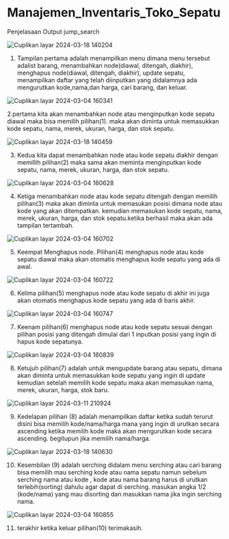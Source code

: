 # Manajemen_Inventaris_Toko_Sepatu
Penjelasaan Output jump_search

![Cuplikan layar 2024-03-18 140204](https://github.com/Fitriani6/Manajemen_Inventaris_Toko_Sepatu/assets/144803436/ae11aa2f-dd4c-4f07-bcec-f2d5c87d3363)

1. Tampilan pertama adalah menampilkan menu dimana menu tersebut adalist barang, menambahkan node(diawal, ditengah, diakhir), menghapus node(diawal, ditengah, diakhir), update sepatu, menampilkan daftar yang telah diinputkan yang didalamnya ada mengurutkan kode,nama,dan harga,  cari barang, dan keluar.

![Cuplikan layar 2024-03-04 160341](https://github.com/Fitriani6/Manajemen_Inventaris_Toko_Sepatu/assets/144803436/9b695967-05f5-411e-9dd2-b1ed9a559c3c)

2.pertama kita akan menambahkan node atau menginputkan kode sepatu diawal maka bisa memilih pilihan(1). maka akan diminta untuk memasukkan kode sepatu, nama, merek, ukuran, harga, dan stok sepatu. 

![Cuplikan layar 2024-03-18 140459](https://github.com/Fitriani6/Manajemen_Inventaris_Toko_Sepatu/assets/144803436/1ee20697-061f-4abc-ad20-8be5575fed5a)

3. Kedua kita dapat menambahkan node atau kode sepatu diakhir dengan memillih pilihan(2) maka sama akan meminta menginputkan kode sepatu, nama, merek, ukuran, harga, dan stok sepatu.
   
![Cuplikan layar 2024-03-04 160628](https://github.com/Fitriani6/Manajemen_Inventaris_Toko_Sepatu/assets/144803436/3e5e39b6-898d-4e97-9f1c-df9ad41e7787)

4. Ketiga menambahkan node atau kode sepatu ditengah dengan memilih pilihan(3) maka akan diminta untuk memasukan posisi dimana node atau kode yang akan ditempatkan. kemudian memasukan kode sepatu, nama, merek, ukuran, harga, dan stok sepatu.ketika berhasil maka akan ada tampilan tertambah.
   
![Cuplikan layar 2024-03-04 160702](https://github.com/Fitriani6/Manajemen_Inventaris_Toko_Sepatu/assets/144803436/079528e9-63ae-4313-a72d-9ab6c7bcc220)

5. Keempat Menghapus node. Pilihan(4) menghapus node atau kode sepatu diawal maka akan otomatis menghapus kode sepatu yang ada di awal.
   
![Cuplikan layar 2024-03-04 160722](https://github.com/Fitriani6/Manajemen_Inventaris_Toko_Sepatu/assets/144803436/ae6f1abb-eda4-4314-afc2-4d94bae75737)

6. Kelima pilihan(5) menghapus node atau kode sepatu di akhir ini juga akan otomatis menghapus kode sepatu yang ada di baris akhir.
   
![Cuplikan layar 2024-03-04 160747](https://github.com/Fitriani6/Manajemen_Inventaris_Toko_Sepatu/assets/144803436/afaaf9e7-4e6f-4631-8b63-2e26473171f8)

7. Keenam pilihan(6) menghapus node atau kode sepatu sesuai dengan pilihan posisi yang ditengah dimulai dari 1 inputkan posisi yang ingin di hapus kode sepatunya.
   
![Cuplikan layar 2024-03-04 160839](https://github.com/Fitriani6/Manajemen_Inventaris_Toko_Sepatu/assets/144803436/77af588b-041a-4ee2-9367-ce6dc6aa4d83)

8. Ketujuh pilihan(7) adalah untuk mengupdate barang atau sepatu, dimana akan diminta untuk memasukkan kode sepatu yang ingin di update kemudian setelah memilih kode sepatu maka akan memasukan nama, merek, ukuran, harga, stok baru.

![Cuplikan layar 2024-03-11 210924](https://github.com/Fitriani6/Manajemen_Inventaris_Toko_Sepatu/assets/144803436/ec6881cc-9158-4388-b7b1-aa7b2435ae41)

9. Kedelapan pilihan (8) adalah menampilkan daftar ketika sudah terurut disini bisa memilih kode/nama/harga mana yang ingin di urutkan secara ascending ketika memilih kode maka akan mengurutkan kode secara ascending. begitupun jika memilih nama/harga.

![Cuplikan layar 2024-03-18 140630](https://github.com/Fitriani6/Manajemen_Inventaris_Toko_Sepatu/assets/144803436/2c92b203-1095-461a-8deb-e420e355721f)

10. Kesembilan (9) adalah serching didalam menu serching atau cari barang bisa memilih mau serching kode atau nama sepatu namun sebelum serching nama atau kode , kode atau nama barang harus di urutkan terlebih(sorting) dahulu agar dapat di serching. masukan angka 1/2 (kode/nama) yang mau disorting dan masukkan nama jika ingin serching nama.
   
![Cuplikan layar 2024-03-04 160855](https://github.com/Fitriani6/Manajemen_Inventaris_Toko_Sepatu/assets/144803436/ca34b47f-7db8-4f76-8c13-349f34f9b6f7)
   
11. terakhir ketika keluar pilihan(10) terimakasih.
